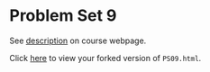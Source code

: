 # Problem Set 9

See [description](https://rudeboybert.github.io/STAT495/#problem_set_9) on course webpage.

Click [here](http://htmlpreview.github.io/?https://github.com/steichman18/PS09/blob/master/PS09.html) to view your forked version of `PS09.html`.